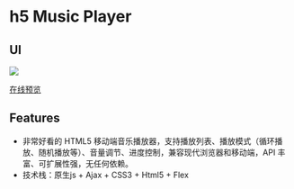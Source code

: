 # h5 Music Player



## UI

![](http://upload-images.jianshu.io/upload_images/6719885-ac50c0e5824a42d9.jpg?imageMogr2/auto-orient/strip%7CimageView2/2/w/220)

[在线预览](http://mhynet.cn/FMPlayer/src/index.html)

## Features

- 非常好看的 HTML5 移动端音乐播放器，支持播放列表、播放模式（循环播放、随机播放等）、音量调节、进度控制，兼容现代浏览器和移动端，API 丰富、可扩展性强，无任何依赖。
- 技术栈：原生js + Ajax + CSS3 + Html5 + Flex